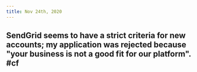 ```yaml
---
title: Nov 24th, 2020
---
```


## SendGrid seems to have a strict criteria for new accounts; my application was rejected because "your business is not a good fit for our platform". #cf
